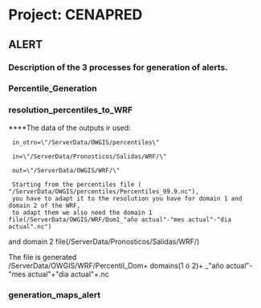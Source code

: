 # **Project: CENAPRED**

## ALERT

### Description of the 3 processes for generation of alerts.

         


### Percentile_Generation



### resolution_percentiles_to_WRF
****The data of the outputs ir used: 

     in_otro=\"/ServerData/OWGIS/percentiles\"

     in=\"/ServerData/Pronosticos/Salidas/WRF/\"

     out=\"/ServerData/OWGIS/WRF/\"

     Starting from the percentiles file ( "/ServerData/OWGIS/percentiles/Percentiles_99.9.nc"), 
     you have to adapt it to the resolution you have for domain 1 and domain 2 of the WRF, 
     to adapt them we also need the domain 1 file(/ServerData/OWGIS/WRF/Dom1_"año actual"-"mes actual"-"dia actual".nc")
 and domain 2 file(/ServerData/Pronosticos/Salidas/WRF/\)

The file is generated	
 /ServerData/OWGIS/WRF/Percentil_Dom+ domains(1 ó 2)+ _"año actual"-"mes actual"+"dia actual"+.nc
  
### generation_maps_alert



